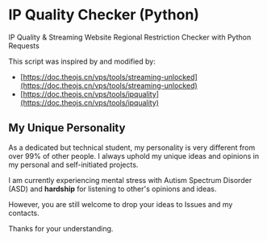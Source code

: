 # IP Quality Checker (Python)

IP Quality &amp; Streaming Website Regional Restriction Checker with Python Requests

This script was inspired by and modified by:
- [https://doc.theojs.cn/vps/tools/streaming-unlocked](https://doc.theojs.cn/vps/tools/streaming-unlocked)
- [https://doc.theojs.cn/vps/tools/ipquality](https://doc.theojs.cn/vps/tools/ipquality)

## My Unique Personality

As a dedicated but technical student, my personality is very different from over 99% of other people. I always uphold my unique ideas and opinions in my personal and self-initiated projects.

I am currently experiencing mental stress with Autism Spectrum Disorder (ASD) and **hardship** for listening to other's opinions and ideas.

However, you are still welcome to drop your ideas to Issues and my contacts.

Thanks for your understanding.

